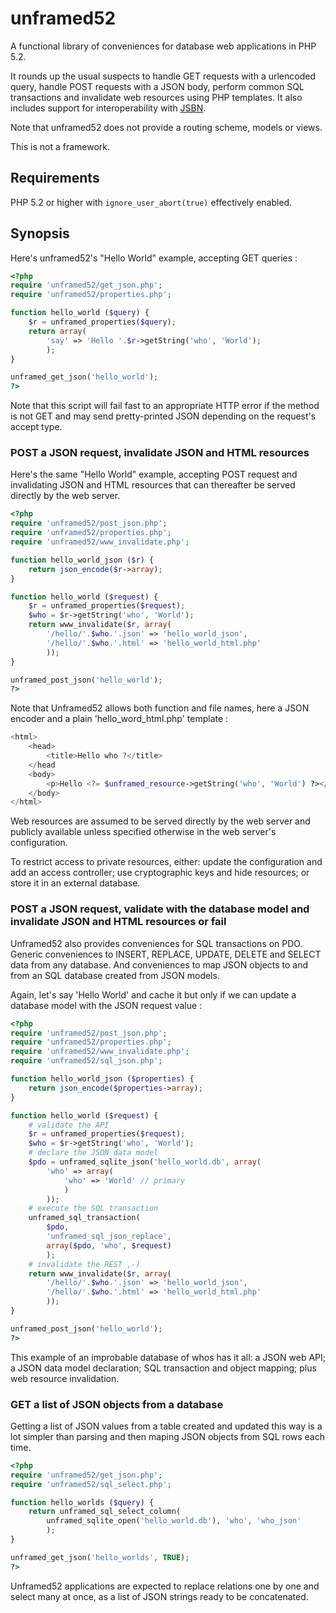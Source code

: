 unframed52
===

A functional library of conveniences for database web applications in PHP 5.2.

It rounds up the usual suspects to handle GET requests with a urlencoded query, handle POST requests with a JSON body, perform common SQL transactions and invalidate web resources using PHP templates. It also includes support for interoperability with [JSBN](https://github.com/laurentszyster/jsbn-min.js).

Note that unframed52 does not provide a routing scheme, models or views.

This is not a framework.

Requirements
---
PHP 5.2 or higher with `ignore_user_abort(true)` effectively enabled.

Synopsis
---
Here's unframed52's "Hello World" example, accepting GET queries :

~~~php
<?php
require 'unframed52/get_json.php';
require 'unframed52/properties.php';

function hello_world ($query) {
    $r = unframed_properties($query);
    return array(
        'say' => 'Hello '.$r->getString('who', 'World'); 
        );
}

unframed_get_json('hello_world');
?>
~~~

Note that this script will fail fast to an appropriate HTTP error if the method is not GET and may send pretty-printed JSON depending on the request's accept type.

### POST a JSON request, invalidate JSON and HTML resources

Here's the same "Hello World" example, accepting POST request and invalidating JSON and HTML resources that can thereafter be served directly by the web server.

~~~php
<?php
require 'unframed52/post_json.php';
require 'unframed52/properties.php';
require 'unframed52/www_invalidate.php';

function hello_world_json ($r) {
    return json_encode($r->array);
}

function hello_world ($request) {
    $r = unframed_properties($request);
    $who = $r->getString('who', 'World');
    return www_invalidate($r, array(
        '/hello/'.$who.'.json' => 'hello_world_json',
        '/hello/'.$who.'.html' => 'hello_world_html.php'
        ));
}

unframed_post_json('hello_world');
?>
~~~

Note that Unframed52 allows both function and file names, here a JSON encoder and a plain 'hello_word_html.php' template :

~~~php
<html>
    <head>
        <title>Hello who ?</title>
    </head
    <body>
        <p>Hello <?= $unframed_resource->getString('who', 'World') ?></p>
    </body>
</html>
~~~

Web resources are assumed to be served directly by the web server and publicly available unless specified otherwise in the web server's configuration. 

To restrict access to private resources, either: update the configuration and add an access controller; use cryptographic keys and hide resources; or store it in an external database.

### POST a JSON request, validate with the database model and invalidate JSON and HTML resources or fail

Unframed52 also provides conveniences for SQL transactions on PDO. Generic conveniences to INSERT, REPLACE, UPDATE, DELETE and SELECT data from any database. And conveniences to map JSON objects to and from an SQL database created from JSON models.

Again, let's say 'Hello World' and cache it but only if we can update a database model with the JSON request value : 

~~~php
<?php
require 'unframed52/post_json.php';
require 'unframed52/properties.php';
require 'unframed52/www_invalidate.php';
require 'unframed52/sql_json.php';

function hello_world_json ($properties) {
    return json_encode($properties->array);
}

function hello_world ($request) {
    # validate the API
    $r = unframed_properties($request);
    $who = $r->getString('who', 'World');
    # declare the JSON data model
    $pdo = unframed_sqlite_json('hello_world.db', array(
        'who' => array(
            'who' => 'World' // primary
            )
        ));
    # execute the SQL transaction
    unframed_sql_transaction(
        $pdo, 
        'unframed_sql_json_replace', 
        array($pdo, 'who', $request)
        );
    # invalidate the REST ,-)
    return www_invalidate($r, array(
        '/hello/'.$who.'.json' => 'hello_world_json',
        '/hello/'.$who.'.html' => 'hello_world_html.php'
        ));
}

unframed_post_json('hello_world');
?>
~~~

This example of an improbable database of whos has it all: a JSON web API; a JSON data model declaration; SQL transaction and object mapping; plus web resource invalidation.

### GET a list of JSON objects from a database

Getting a list of JSON values from a table created and updated this way is a lot simpler than parsing and then maping JSON objects from SQL rows each time.

~~~php
<?php
require 'unframed52/get_json.php';
require 'unframed52/sql_select.php';

function hello_worlds ($query) {
    return unframed_sql_select_column(
        unframed_sqlite_open('hello_world.db'), 'who', 'who_json'
        );
}

unframed_get_json('hello_worlds', TRUE);
?>
~~~

Unframed52 applications are expected to replace relations one by one and select many at once, as a list of JSON strings ready to be concatenated.

